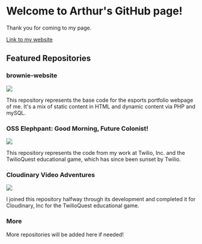 # Welcome to Arthur's GitHub page!

Thank you for coming to my page.

[Link to my website](https://arttham.com)

## Featured Repositories

### brownie-website
<a href="https://github.com/arthurtham/brownie-website">
<img align="center" src="https://github-readme-stats.vercel.app/api/pin/?username=arthurtham&repo=brownie-website&theme=material-palenight"> </a>

This repository represents the base code for the esports portfolio webpage of me. It's a mix of static content in HTML and dynamic content via PHP and mySQL.


### OSS Elephpant: Good Morning, Future Colonist!
<a href="https://github.com/arthurtham/oss-elephpant-mission-2">
<img align="center" src="https://github-readme-stats.vercel.app/api/pin/?username=arthurtham&repo=oss-elephpant-mission-2&theme=material-palenight"> </a>

This repository represents the code from my work at Twilio, Inc. and the TwilioQuest educational game, which has since been sunset by Twilio.

### Cloudinary Video Adventures
<a href="https://github.com/arthurtham/TQ-Extension-Cloudinary-Video">
<img align="center" src="https://github-readme-stats.vercel.app/api/pin/?username=arthurtham&repo=TQ-Extension-Cloudinary-Video&theme=material-palenight"> </a>

I joined this repository halfway through its development and completed it for Cloudinary, Inc for the TwilioQuest educational game.

### More
More repositories will be added here if needed!

